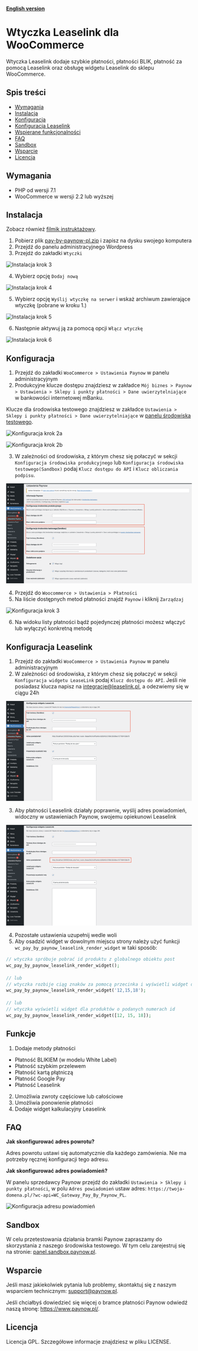 [**English version**][ext0]

# Wtyczka Leaselink dla WooCommerce

Wtyczka Leaselink dodaje szybkie płatności, płatności BLIK, płatność za pomocą Leaselink oraz obsługę widgetu Leaselink do sklepu WooCommerce.

## Spis treści

- [Wymagania](#wymagania)
- [Instalacja](#instalacja)
- [Konfiguracja](#konfiguracja)
- [Konfiguracja Leaselink](#konfiguracja-leaselink)
- [Wspierane funkcjonalności](#funkcje)
- [FAQ](#faq)
- [Sandbox](#sandbox)
- [Wsparcie](#wsparcie)
- [Licencja](#licencja)

## Wymagania

- PHP od wersji 7.1
- WooCommerce w wersji 2.2 lub wyższej

## Instalacja

Zobacz również [filmik instruktażowy][ext12].

1. Pobierz plik [pay-by-paynow-pl.zip][ext1] i zapisz na dysku swojego komputera
2. Przejdź do panelu administracyjnego Wordpress
3. Przejdź do zakładki `Wtyczki`

![Instalacja krok 3][ext3]

4. Wybierz opcję `Dodaj nową`

![Instalacja krok 4][ext4]

5. Wybierz opcję `Wyślij wtyczkę na serwer` i wskaż archiwum zawierające wtyczkę (pobrane w kroku 1.)

![Instalacja krok 5][ext5]

6. Następnie aktywuj ją za pomocą opcji `Włącz wtyczkę`

![Instalacja krok 6][ext6]

## Konfiguracja

1. Przejdź do zakładki `WooCommerce > Ustawienia Paynow` w panelu administracyjnym
2. Produkcyjne klucze dostępu znajdziesz w zakładce `Mój biznes > Paynow > Ustawienia > Sklepy i punkty płatności > Dane uwierzytelniające` w bankowości internetowej mBanku.

Klucze dla środowiska testowego znajdziesz w zakładce `Ustawienia > Sklepy i punkty płatności > Dane uwierzytelniające` w [panelu środowiska testowego][ext11].

![Konfiguracja krok 2a][ext8]

![Konfiguracja krok 2b][ext13]

3. W zależności od środowiska, z którym chesz się połaczyć w sekcji `Konfiguracja środowiska produkcyjnego` lub `Konfiguracja środowiska testowego(Sandbox)` podaj `Klucz dostępu do API` i `Klucz obliczania podpisu`.

![Konfiguracja krok 3][ext9]

4. Przejdź do `Woocommerce > Ustawienia > Płatności`
5. Na liście dostępnych metod płatności znajdź `Paynow` i kliknij `Zarządzaj`

![Konfiguracja krok 3][ext7]

6. Na widoku listy płatności bądź pojedynczej płatności możesz włączyć lub wyłączyć konkretną metodę

## Konfiguracja Leaselink

1. Przejdź do zakładki `WooCommerce > Ustawienia Paynow` w panelu administracyjnym
2. W zależności od środowiska, z którym chesz się połaczyć w sekcji `Konfiguracja widgetu LeaseLink` podaj `Klucz dostępu do API`. Jeśli nie posiadasz klucza napisz na [integracje@leaselink.pl](mailto:integracje@leaselink.pl), a odezwiemy się w ciągu 24h

![Konfiguracja Leaselink krok 2][ext14]

3. Aby płatności Leaselink działały poprawnie, wyślij adres powiadomień, widoczny w ustawieniach Paynow, swojemu opiekunowi Leaselink

![Konfiguracja Leaselink krok 3][ext15]

4. Pozostałe ustawienia uzupełnij wedle woli
5. Aby osadzić widget w dowolnym miejscu strony należy użyć funkcji `wc_pay_by_paynow_leaselink_render_widget` w taki sposób:

```php
// wtyczka spróbuje pobrać id produktu z globalnego obiektu post
wc_pay_by_paynow_leaselink_render_widget();

// lub
// wtyczka rozbije ciąg znaków za pomocą przecinka i wyświetli widget dla produktów o podanych numerach id
wc_pay_by_paynow_leaselink_render_widget('12,15,18');

// lub
// wtyczka wyświetli widget dla produktów o podanych numerach id
wc_pay_by_paynow_leaselink_render_widget([12, 15, 18]);
```

## Funkcje
1. Dodaje metody płatności
- Płatność BLIKIEM (w modelu White Label)
- Płatność szybkim przelewem
- Płatność kartą płątniczą
- Płatność Google Pay
- Płatność Leaselink
2. Umożliwia zwroty częściowe lub całościowe
3. Umożliwia ponowienie płatności
4. Dodaje widget kalkulacyjny Leaselink

## FAQ

**Jak skonfigurować adres powrotu?**

Adres powrotu ustawi się automatycznie dla każdego zamówienia. Nie ma potrzeby ręcznej konfiguracji tego adresu.

**Jak skonfigurować adres powiadomień?**

W panelu sprzedawcy Paynow przejdź do zakładki `Ustawienia > Sklepy i punkty płatności`, w polu `Adres powiadomień` ustaw adres:
`https://twoja-domena.pl/?wc-api=WC_Gateway_Pay_By_Paynow_PL`.

![Konfiguracja adresu powiadomień][ext10]

## Sandbox

W celu przetestowania działania bramki Paynow zapraszamy do skorzystania z naszego środowiska testowego. W tym celu zarejestruj się na stronie: [panel.sandbox.paynow.pl][ext2].

## Wsparcie

Jeśli masz jakiekolwiek pytania lub problemy, skontaktuj się z naszym wsparciem technicznym: support@paynow.pl.

Jeśli chciałbyś dowiedzieć się więcej o bramce płatności Paynow odwiedź naszą stronę: https://www.paynow.pl/.

## Licencja

Licencja GPL. Szczegółowe informacje znajdziesz w pliku LICENSE.

[ext0]: README.EN.md
[ext1]: https://github.com/pay-now/paynow-woocommerce/releases/latest/download/pay-by-paynow-pl.zip
[ext2]: https://panel.sandbox.paynow.pl/auth/register
[ext3]: instruction/step1.png
[ext4]: instruction/step2.png
[ext5]: instruction/step3.png
[ext6]: instruction/step4.png
[ext7]: instruction/step5.png
[ext8]: instruction/step6a.png
[ext9]: instruction/step7.png
[ext10]: instruction/step8.png
[ext11]: https://panel.sandbox.paynow.pl/merchant/payments
[ext12]: https://paynow.wistia.com/medias/g62mlym13x
[ext13]: instruction/step6b.png
[ext14]: instruction/step_ll_1.png
[ext15]: instruction/step_ll_3.png
